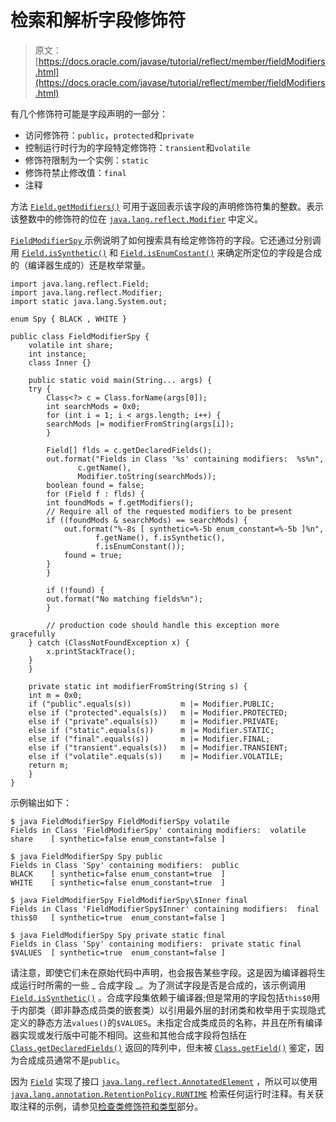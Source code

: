 # 检索和解析字段修饰符

> 原文： [https://docs.oracle.com/javase/tutorial/reflect/member/fieldModifiers.html](https://docs.oracle.com/javase/tutorial/reflect/member/fieldModifiers.html)

有几个修饰符可能是字段声明的一部分：

*   访问修饰符：`public`，`protected`和`private`
*   控制运行时行为的字段特定修饰符：`transient`和`volatile`
*   修饰符限制为一个实例：`static`
*   修饰符禁止修改值：`final`
*   注释

方法 [`Field.getModifiers()`](https://docs.oracle.com/javase/8/docs/api/java/lang/reflect/Field.html#getModifiers--) 可用于返回表示该字段的声明修饰符集的整数。表示该整数中的修饰符的位在 [`java.lang.reflect.Modifier`](https://docs.oracle.com/javase/8/docs/api/java/lang/reflect/Modifier.html) 中定义。

[``FieldModifierSpy`` ](example/FieldModifierSpy.java)示例说明了如何搜索具有给定修饰符的字段。它还通过分别调用 [`Field.isSynthetic()`](https://docs.oracle.com/javase/8/docs/api/java/lang/reflect/Field.html#isSynthetic--) 和 [`Field.isEnumCostant()`](https://docs.oracle.com/javase/8/docs/api/java/lang/reflect/Field.html#isEnumConstant--) 来确定所定位的字段是合成的（编译器生成的）还是枚举常量。

```
import java.lang.reflect.Field;
import java.lang.reflect.Modifier;
import static java.lang.System.out;

enum Spy { BLACK , WHITE }

public class FieldModifierSpy {
    volatile int share;
    int instance;
    class Inner {}

    public static void main(String... args) {
	try {
	    Class<?> c = Class.forName(args[0]);
	    int searchMods = 0x0;
	    for (int i = 1; i < args.length; i++) {
		searchMods |= modifierFromString(args[i]);
	    }

	    Field[] flds = c.getDeclaredFields();
	    out.format("Fields in Class '%s' containing modifiers:  %s%n",
		       c.getName(),
		       Modifier.toString(searchMods));
	    boolean found = false;
	    for (Field f : flds) {
		int foundMods = f.getModifiers();
		// Require all of the requested modifiers to be present
		if ((foundMods & searchMods) == searchMods) {
		    out.format("%-8s [ synthetic=%-5b enum_constant=%-5b ]%n",
			       f.getName(), f.isSynthetic(),
			       f.isEnumConstant());
		    found = true;
		}
	    }

	    if (!found) {
		out.format("No matching fields%n");
	    }

        // production code should handle this exception more gracefully
	} catch (ClassNotFoundException x) {
	    x.printStackTrace();
	}
    }

    private static int modifierFromString(String s) {
	int m = 0x0;
	if ("public".equals(s))           m |= Modifier.PUBLIC;
	else if ("protected".equals(s))   m |= Modifier.PROTECTED;
	else if ("private".equals(s))     m |= Modifier.PRIVATE;
	else if ("static".equals(s))      m |= Modifier.STATIC;
	else if ("final".equals(s))       m |= Modifier.FINAL;
	else if ("transient".equals(s))   m |= Modifier.TRANSIENT;
	else if ("volatile".equals(s))    m |= Modifier.VOLATILE;
	return m;
    }
}

```

示例输出如下：

```
$ java FieldModifierSpy FieldModifierSpy volatile
Fields in Class 'FieldModifierSpy' containing modifiers:  volatile
share    [ synthetic=false enum_constant=false ]

$ java FieldModifierSpy Spy public
Fields in Class 'Spy' containing modifiers:  public
BLACK    [ synthetic=false enum_constant=true  ]
WHITE    [ synthetic=false enum_constant=true  ]

$ java FieldModifierSpy FieldModifierSpy\$Inner final
Fields in Class 'FieldModifierSpy$Inner' containing modifiers:  final
this$0   [ synthetic=true  enum_constant=false ]

$ java FieldModifierSpy Spy private static final
Fields in Class 'Spy' containing modifiers:  private static final
$VALUES  [ synthetic=true  enum_constant=false ]

```

请注意，即使它们未在原始代码中声明，也会报告某些字段。这是因为编译器将生成运行时所需的一些 _ 合成字段 _。为了测试字段是否是合成的，该示例调用 [`Field.isSynthetic()`](https://docs.oracle.com/javase/8/docs/api/java/lang/reflect/Field.html#isSynthetic--) 。合成字段集依赖于编译器;但是常用的字段包括`this$0`用于内部类（即非静态成员类的嵌套类）以引用最外层的封闭类和枚举用于实现隐式定义的静态方法`values()`的`$VALUES`。未指定合成类成员的名称，并且在所有编译器实现或发行版中可能不相同。这些和其他合成字段将包括在 [`Class.getDeclaredFields()`](https://docs.oracle.com/javase/8/docs/api/java/lang/Class.html#getDeclaredFields--) 返回的阵列中，但未被 [`Class.getField()`](https://docs.oracle.com/javase/8/docs/api/java/lang/Class.html#getField-java.lang.String-) 鉴定，因为合成成员通常不是`public`。

因为 [`Field`](https://docs.oracle.com/javase/8/docs/api/java/lang/reflect/Field.html) 实现了接口 [`java.lang.reflect.AnnotatedElement`](https://docs.oracle.com/javase/8/docs/api/java/lang/reflect/AnnotatedElement.html) ，所以可以使用 [`java.lang.annotation.RetentionPolicy.RUNTIME`](https://docs.oracle.com/javase/8/docs/api/java/lang/annotation/RetentionPolicy.html#RUNTIME) 检索任何运行时注释。有关获取注释的示例，请参见[检查类修饰符和类型](../class/classModifiers.html)部分。